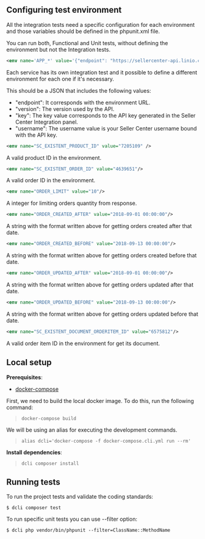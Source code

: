 Configuring test environment
----------------

All the integration tests need a specific configuration for each environment and those variables should be defined in the phpunit.xml file. 

You can run both, Functional and Unit tests, without defining the environment but not the Integration tests. 

```xml
<env name='APP_*' value='{"endpoint": "https://sellercenter-api.linio.cl", "version": "1.0", "key": "CA0BE82A1662B86AEF4484D5326677391A653939D2CD6759155C5834E3F5D076","username": "my.email@linio.com"}'/>
```

Each service has its own integration test and it possible to define a different environment for each one if it's necessary.

This should be a JSON that includes the following values:
- "endpoint": It corresponds with the environment URL.
- "version": The version used by the API.
- "key": The key value corresponds to the API key generated in the Seller Center Integration panel. 
- "username": The username value is your Seller Center username bound with the API key.

```xml
<env name="SC_EXISTENT_PRODUCT_ID" value="7205109" />
```
A valid product ID in the environment.  

```xml
<env name="SC_EXISTENT_ORDER_ID" value="4639651"/>
```
A valid order ID in the environment.

```xml
<env name="ORDER_LIMIT" value="10"/>
```
A integer for limiting orders quantity from response.

```xml
<env name="ORDER_CREATED_AFTER" value="2018-09-01 00:00:00"/>
```
A string with the format written above for getting orders created after that date.

```xml
<env name="ORDER_CREATED_BEFORE" value="2018-09-13 00:00:00"/>
```
A string with the format written above for getting orders created before that date.

```xml
<env name="ORDER_UPDATED_AFTER" value="2018-09-01 00:00:00"/>
```
A string with the format written above for getting orders updated after that date.

```xml
<env name="ORDER_UPDATED_BEFORE" value="2018-09-13 00:00:00"/>
```
A string with the format written above for getting orders updated before that date.

```xml
<env name="SC_EXISTENT_DOCUMENT_ORDERITEM_ID" value="6575812"/>
``` 
A valid order item ID in the environment for get its document.

## Local setup

**Prerequisites**:
- [docker-compose](https://docs.docker.com/compose/install/)

First, we need to build the local docker image. To do this, run the following command:

> `docker-compose build`

We will be using an alias for executing the development commands.

> `alias dcli='docker-compose -f docker-compose.cli.yml run --rm'`

**Install dependencies**:

> `dcli composer install`

Running tests
-------------

To run the project tests and validate the coding standards:

    $ dcli composer test

To run specific unit tests you can use --filter option:

    $ dcli php vendor/bin/phpunit --filter=ClassName::MethodName
